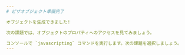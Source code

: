 ```yaml
---
# ピザオブジェクト準備完了

オブジェクトを生成できました!

次の課題では、オブジェクトのプロパティへのアクセスを見てみましょう。

コンソールで `javascripting` コマンドを実行します。次の課題を選択しましょう。
---
```

